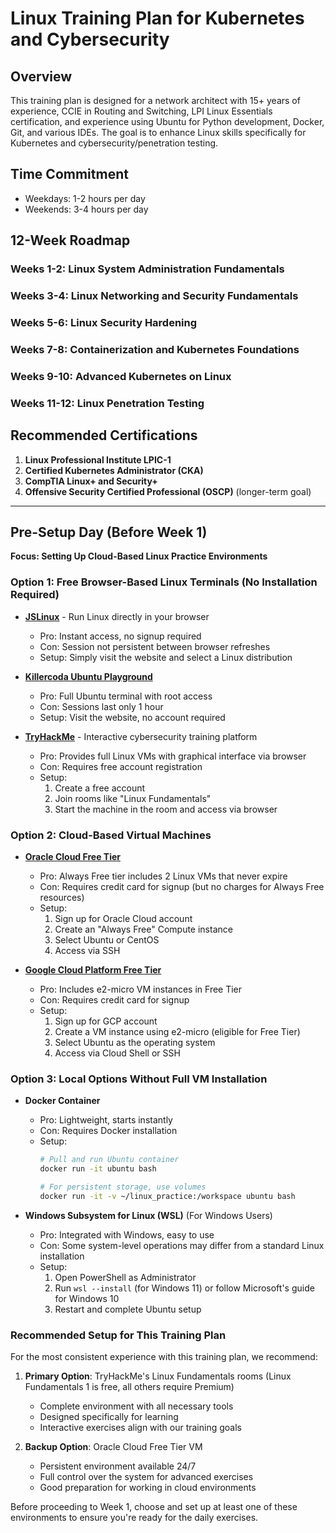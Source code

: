 # Linux Training Plan for Kubernetes and Cybersecurity

## Overview
This training plan is designed for a network architect with 15+ years of experience, CCIE in Routing and Switching, LPI Linux Essentials certification, and experience using Ubuntu for Python development, Docker, Git, and various IDEs. The goal is to enhance Linux skills specifically for Kubernetes and cybersecurity/penetration testing.

## Time Commitment
- Weekdays: 1-2 hours per day
- Weekends: 3-4 hours per day

## 12-Week Roadmap

### Weeks 1-2: Linux System Administration Fundamentals
### Weeks 3-4: Linux Networking and Security Fundamentals
### Weeks 5-6: Linux Security Hardening
### Weeks 7-8: Containerization and Kubernetes Foundations
### Weeks 9-10: Advanced Kubernetes on Linux
### Weeks 11-12: Linux Penetration Testing

## Recommended Certifications
1. **Linux Professional Institute LPIC-1**
2. **Certified Kubernetes Administrator (CKA)**
3. **CompTIA Linux+ and Security+**
4. **Offensive Security Certified Professional (OSCP)** (longer-term goal)

---
## Pre-Setup Day (Before Week 1)
**Focus: Setting Up Cloud-Based Linux Practice Environments**

### Option 1: Free Browser-Based Linux Terminals (No Installation Required)
- **[JSLinux](https://bellard.org/jslinux/)** - Run Linux directly in your browser
  - Pro: Instant access, no signup required
  - Con: Session not persistent between browser refreshes
  - Setup: Simply visit the website and select a Linux distribution

- **[Killercoda Ubuntu Playground](https://killercoda.com/playgrounds/scenario/ubuntu)**
  - Pro: Full Ubuntu terminal with root access
  - Con: Sessions last only 1 hour
  - Setup: Visit the website, no account required

- **[TryHackMe](https://tryhackme.com/)** - Interactive cybersecurity training platform
  - Pro: Provides full Linux VMs with graphical interface via browser
  - Con: Requires free account registration
  - Setup: 
    1. Create a free account
    2. Join rooms like "Linux Fundamentals" 
    3. Start the machine in the room and access via browser

### Option 2: Cloud-Based Virtual Machines

- **[Oracle Cloud Free Tier](https://www.oracle.com/cloud/free/)**
  - Pro: Always Free tier includes 2 Linux VMs that never expire
  - Con: Requires credit card for signup (but no charges for Always Free resources)
  - Setup:
    1. Sign up for Oracle Cloud account
    2. Create an "Always Free" Compute instance
    3. Select Ubuntu or CentOS
    4. Access via SSH

- **[Google Cloud Platform Free Tier](https://cloud.google.com/free)**
  - Pro: Includes e2-micro VM instances in Free Tier
  - Con: Requires credit card for signup
  - Setup:
    1. Sign up for GCP account
    2. Create a VM instance using e2-micro (eligible for Free Tier)
    3. Select Ubuntu as the operating system
    4. Access via Cloud Shell or SSH

### Option 3: Local Options Without Full VM Installation

- **Docker Container**
  - Pro: Lightweight, starts instantly
  - Con: Requires Docker installation 
  - Setup:
    ```bash
    # Pull and run Ubuntu container
    docker run -it ubuntu bash
    
    # For persistent storage, use volumes
    docker run -it -v ~/linux_practice:/workspace ubuntu bash
    ```

- **Windows Subsystem for Linux (WSL)** (For Windows Users)
  - Pro: Integrated with Windows, easy to use
  - Con: Some system-level operations may differ from a standard Linux installation
  - Setup:
    1. Open PowerShell as Administrator
    2. Run `wsl --install` (for Windows 11) or follow Microsoft's guide for Windows 10
    3. Restart and complete Ubuntu setup

### Recommended Setup for This Training Plan

For the most consistent experience with this training plan, we recommend:

1. **Primary Option**: TryHackMe's Linux Fundamentals rooms (Linux Fundamentals 1 is free, all others require Premium)
   - Complete environment with all necessary tools
   - Designed specifically for learning
   - Interactive exercises align with our training goals

2. **Backup Option**: Oracle Cloud Free Tier VM 
   - Persistent environment available 24/7
   - Full control over the system for advanced exercises
   - Good preparation for working in cloud environments

Before proceeding to Week 1, choose and set up at least one of these environments to ensure you're ready for the daily exercises.
